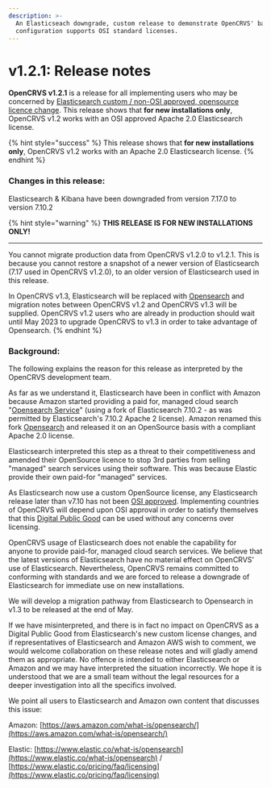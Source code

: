 ```yaml
---
description: >-
  An Elasticseach downgrade, custom release to demonstrate OpenCRVS' base
  configuration supports OSI standard licenses.
---
```


# v1.2.1: Release notes

**OpenCRVS v1.2.1** is a release for all implementing users who may be concerned by [Elasticsearch custom / non-OSI approved, opensource licence change](https://www.elastic.co/pricing/faq/licensing).  This release shows that **for new installations only**, OpenCRVS v1.2 works with an OSI approved Apache 2.0 Elasticsearch license.

{% hint style="success" %}
This release shows that **for new installations only**, OpenCRVS v1.2 works with an Apache 2.0 Elasticsearch license.
{% endhint %}

### Changes in this release:

Elasticsearch & Kibana have been downgraded from version 7.17.0 to version 7.10.2



{% hint style="warning" %}
**THIS RELEASE IS FOR NEW INSTALLATIONS ONLY!**

****

You cannot migrate production data from OpenCRVS v1.2.0 to v1.2.1.  This is because you cannot restore a snapshot of a newer version of Elasticsearch (7.17 used in OpenCRVS v1.2.0), to an older version of Elasticsearch used in this release.



In OpenCRVS v1.3, Elasticsearch will be replaced with [Opensearch](https://opensearch.org/) and migration notes between OpenCRVS v1.2 and OpenCRVS v1.3 will be supplied.  OpenCRVS v1.2 users who are already in production should wait until May 2023 to upgrade OpenCRVS to v1.3 in order to take advantage of Opensearch.
{% endhint %}



### Background:

The following explains the reason for this release as interpreted by the OpenCRVS development team. &#x20;

As far as we understand it, Elasticsearch have been in conflict with Amazon because Amazon started providing a paid for, managed cloud search "[Opensearch Service](https://aws.amazon.com/opensearch-service/)" (using a fork of Elasticsearch 7.10.2 - as was permitted by Elasticsearch's 7.10.2 Apache 2 license). Amazon renamed this fork [Opensearch](https://opensearch.org/) and released it on an OpenSource basis with a compliant Apache 2.0 license.

Elasticsearch interpreted this step as a threat to their competitiveness and amended their OpenSource licence to stop 3rd parties from selling "managed" search services using their software.  This was because Elastic provide their own paid-for "managed" services.

As Elasticsearch now use a custom OpenSource license, any Elasticsearch release later than v7.10 has not been [OSI approved](https://opensource.org/licenses/).  Implementing countries of OpenCRVS will depend upon OSI approval in order to satisfy themselves that this [Digital Public Good](https://digitalpublicgoods.net/) can be used without any concerns over licensing.

OpenCRVS usage of Elasticsearch does not enable the capability for anyone to provide paid-for, managed cloud search services.  We believe that the latest versions of Elasticsearch have no material effect on OpenCRVS' use of Elasticsearch.  Nevertheless, OpenCRVS remains committed to conforming with standards and we are forced to release a downgrade of Elasticsearch for immediate use on new installations.

We will develop a migration pathway from Elasticsearch to Opensearch in v1.3 to be released at the end of May.

If we have misinterpreted, and there is in fact no impact on OpenCRVS as a Digital Public Good from Elasticsearch's new custom license changes, and if representatives of Elasticsearch and Amazon AWS wish to comment, we would welcome collaboration on these release notes and will gladly amend them as appropriate.  No offence is intended to either Elasticsearch or Amazon and we may have interpreted the situation incorrectly.  We hope it is understood that we are a small team without the legal resources for a deeper investigation into all the specifics involved.

We point all users to Elasticsearch and Amazon own content that discusses this issue:

Amazon: [https://aws.amazon.com/what-is/opensearch/](https://aws.amazon.com/what-is/opensearch/)

Elastic: [https://www.elastic.co/what-is/opensearch](https://www.elastic.co/what-is/opensearch) / [https://www.elastic.co/pricing/faq/licensing](https://www.elastic.co/pricing/faq/licensing)





